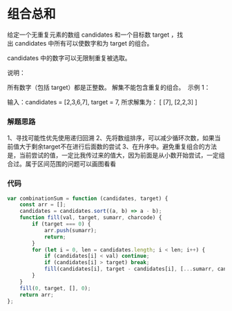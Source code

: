 # 组合总和
给定一个无重复元素的数组 candidates 和一个目标数 target ，找出 candidates 中所有可以使数字和为 target 的组合。

candidates 中的数字可以无限制重复被选取。

说明：

所有数字（包括 target）都是正整数。
解集不能包含重复的组合。 
示例 1：

输入：candidates = [2,3,6,7], target = 7,
所求解集为：
[
  [7],
  [2,2,3]
]

### 解题思路
1、寻找可能性优先使用递归回溯
2、先将数组排序，可以减少循环次数，如果当前值大于剩余target不在进行后面数的尝试
3、在升序中。避免重复组合的方法是，当前尝试的值，一定比我传过来的值大，因为前面是从小数开始尝试，一定组合过。属于区间范围的问题可以画图看看

### 代码

```javascript
var combinationSum = function (candidates, target) {
    const arr = [];
    candidates = candidates.sort((a, b) => a - b);
    function fill(val, target, sumarr, charcode) {
        if (target === 0) {
            arr.push(sumarr);
            return;
        }
        for (let i = 0, len = candidates.length; i < len; i++) {
            if (candidates[i] < val) continue;
            if (candidates[i] > target) break;
            fill(candidates[i], target - candidates[i], [...sumarr, candidates[i]], charcode + String(candidates[i]).charCodeAt());
        }
    }
    fill(0, target, [], 0);
    return arr;
};
```